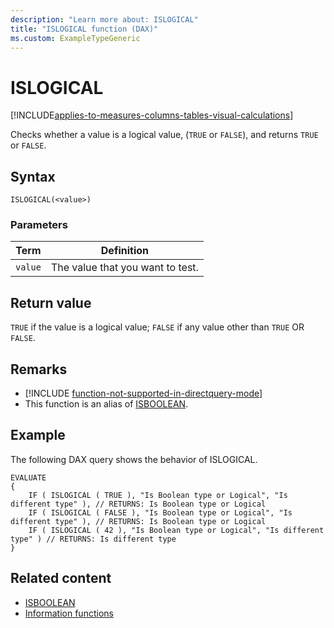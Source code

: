 ```yaml
---
description: "Learn more about: ISLOGICAL"
title: "ISLOGICAL function (DAX)"
ms.custom: ExampleTypeGeneric
---
```

# ISLOGICAL

[!INCLUDE[applies-to-measures-columns-tables-visual-calculations](includes/applies-to-measures-columns-tables-visual-calculations.md)]

Checks whether a value is a logical value, (`TRUE` or `FALSE`), and returns `TRUE` or `FALSE`.

## Syntax

```dax
ISLOGICAL(<value>)
```

### Parameters

|Term|Definition|
|--------|--------------|
|`value`|The value that you want to test.|

## Return value

`TRUE` if the value is a logical value; `FALSE` if any value other than `TRUE` OR `FALSE`.

## Remarks

- [!INCLUDE [function-not-supported-in-directquery-mode](includes/function-not-supported-in-directquery-mode.md)]
- This function is an alias of [ISBOOLEAN](isboolean-function-dax.md).

## Example

The following DAX query shows the behavior of ISLOGICAL.

```dax
EVALUATE
{
    IF ( ISLOGICAL ( TRUE ), "Is Boolean type or Logical", "Is different type" ), // RETURNS: Is Boolean type or Logical
    IF ( ISLOGICAL ( FALSE ), "Is Boolean type or Logical", "Is different type" ), // RETURNS: Is Boolean type or Logical
    IF ( ISLOGICAL ( 42 ), "Is Boolean type or Logical", "Is different type" ) // RETURNS: Is different type
}
```

## Related content
- [ISBOOLEAN](isboolean-function-dax.md)
- [Information functions](information-functions-dax.md)

